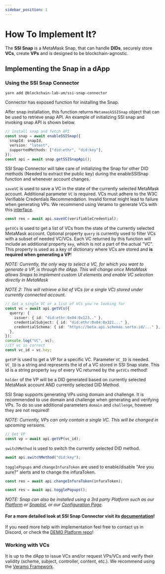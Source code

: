 ```yaml
---
sidebar_position: 1
---
```


# How To Implement It?

The **SSI Snap** is a MetaMask Snap, that can handle **DIDs**, securely store **VCs**, create **VPs** and is designed to be blockchain-agnostic.

## Implementing the Snap in a dApp

### Using the SSI Snap Connector

`yarn add @blockchain-lab-um/ssi-snap-connector`

Connector has exposed function for installing the Snap.

After snap installation, this function returns `MetamaskSSISnap` object that can be used to retrieve snap API.
An example of initializing SSI snap and invoking snap API is shown below.

```typescript
// install snap and fetch API
const snap = await enableSSISnap({
  snapId: snapId,
  version: "latest",
  supportedMethods: ["did:ethr", "did:key"],
});
const api = await snap.getSSISnapApi();
```

SSI Snap Connector will take care of initializing the Snap for other DID methods (Needed to extract the public key) during the enableSSISnap function and whenever account changes.

`saveVC` is used to save a VC in the state of the currently selected MetaMask account. Additional parameter `VC` is required. VCs must adhere to the W3C Verifiable Credentials Recommendation. Invalid format might lead to failure when generating VPs. We recommend using Veramo to generate VCs with this [interface](https://veramo.io/docs/api/core.verifiablecredential).

```typescript
const res = await api.saveVC(verifiableCredential);
```

`getVCs` is used to get a list of VCs from the state of the currently selected MetaMask account. Optional property `query` is currently used to filter VCs with a subset of needed VC/VCs. Each VC returned by this function will include an additional property `key`, which is not a part of the actual "VC". This property is used as a key of dictionary where VCs are stored and **is required when generating a VP**!

_NOTE: Currently, the only way to select a VC, for which you want to generate a VP, is through the dApp. This will change once MetaMask allows Snaps to implement custom UI elements and enable VC selection directly in MetaMask_

_NOTE 2:_ _This will retrieve a list of VCs (or a single VC) stored under currently connected account._

```typescript
// Get a single VC or a list of VCs you're looking for
const vc = await api.getVCs({
  querry: {
    issuer: { id: "did:ethr:0x04:0x123.." },
    credentialSubject: { id: "did:ethr:0x04:0x321..." },
    credentialSchema: { id: "https://beta.api.schemas.serto.id/..." },
  },
});
console.log("VC", vc);
//If vc is correct
const vc_id = vc.key;
```

`getVP` is used to get a VP for a specific VC. Parameter `VC_ID` is needed. `VC_ID` is a string and represents the id of a VC stored in SSI Snap state. This id is a string property `key` of every VC returned by the `getVCs` method!

`holder` of the VP will be a DID generated based on currently selected MetaMask account AND currently selected DID Method.

SSI Snap supports generating VPs using domain and challenge. It is recommended to use domain and challenge when generating and verifying VPs. To do so use additional parameters `domain` and `challenge`, however they are not required!

_NOTE: Currently, VPs can only contain a single VC. This will be changed in upcoming versions._

```typescript
// Get VP
const vp = await api.getVP(vc_id);
```

`switchMethod` is used to switch the currently selected DID method.

```typescript
await api.switchMethod("did:key");
```

`togglePopups` and `changeInfuraToken` are used to enable/disable "Are you sure?" alerts and to change the infuraToken.

```typescript
const res = await api.changeInfuraToken(infuraToken);

const res = await api.togglePopups();
```

_NOTE:_ _Snap can also be installed using a 3rd party Platform such as our [Platform](https://blockchain-lab-um.github.io/course-dapp/) or [Snaplist](https://snaplist.org/), or our [Configuration Page](../config)._

#### For a more detailed look at SSI Snap Connector visit its [documentation](../plugins/ssi-snap-connector)!

If you need more help with implementation feel free to contact us in Discord, or check the [DEMO Platform repo](https://github.com/blockchain-lab-um/course-dapp)!

### Working with VCs

It is up to the dApp to issue VCs and/or request VPs/VCs and verify their validity (scheme, subject, controller, content, etc.). We recommend using the [Veramo Framework](https://veramo.io/).
